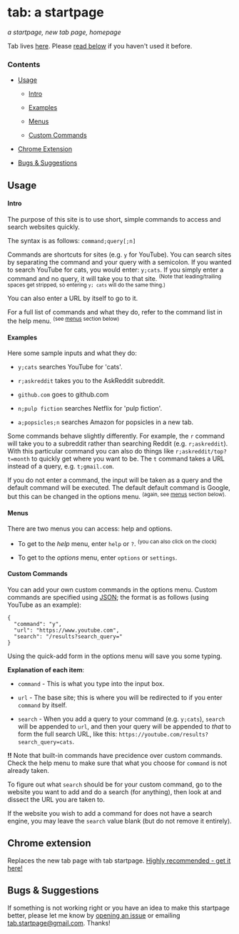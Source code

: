 # tab: a startpage
_a startpage, new tab page, homepage_

Tab lives [here](https://koryschneider.github.io/tab-a-startpage). Please [read below](#usage) if you haven't used it before.

### Contents

 - [Usage](#usage)

   - [Intro](#intro)

   - [Examples](#examples)

   - [Menus](#menus)

   - [Custom Commands](#custom-commands)

 - [Chrome Extension](#chrome-extension)

 - [Bugs & Suggestions](#bugs-&-extensions)


## Usage

#### Intro
The purpose of this site is to use short, simple commands to access and search websites quickly.

The syntax is as follows: `command;query[;n]`

Commands are shortcuts for sites (e.g. `y` for YouTube). You can search sites by separating the command and your query with a semicolon. If you wanted to search YouTube for cats, you would enter: `y;cats`. If you simply enter a command and no query, it will take you to that site. <sup>(Note that leading/trailing spaces get stripped, so entering `y; cats` will do the same thing.)</sup>

You can also enter a URL by itself to go to it.

For a full list of commands and what they do, refer to the command list in the help menu. <sup>(see [menus](#menus) section below)</sup>

#### Examples
Here some sample inputs and what they do:

 - `y;cats` searches YouTube for 'cats'.

 - `r;askreddit` takes you to the AskReddit subreddit.

 - `github.com` goes to github.com

 - `n;pulp fiction` searches Netflix for 'pulp fiction'.

 - `a;popsicles;n` searches Amazon for popsicles in a new tab.


Some commands behave slightly differently. For example, the `r` command will take you to a subreddit rather than searching Reddit (e.g. `r;askreddit`). With this particular command you can also do things like `r;askreddit/top?t=month` to quickly get where you want to be. The `t` command takes a URL instead of a query, e.g. `t;gmail.com`.

If you do not enter a command, the input will be taken as a query and the default command will be executed. The default default command is Google, but this can be changed in the options menu. <sup>(again, see [menus](#menus) section below).</sup>

#### Menus
There are two menus you can access: help and options.

 - To get to the _help_ menu, enter `help` or `?`. <sup>(you can also click on the clock)</sup>

 - To get to the _options_ menu, enter `options` or `settings`.

#### Custom Commands
You can add your own custom commands in the options menu.
Custom commands are specified using [JSON](https://en.wikipedia.org/wiki/Json);
the format is as follows (using YouTube as an example):

    {
      "command": "y",
      "url": "https://www.youtube.com",
      "search": "/results?search_query="
    }

Using the quick-add form in the options menu will save you some typing.

__Explanation of each item__:

 - `command` - This is what you type into the input box.

 - `url` - The base site; this is where you will be redirected to if you enter `command` by itself.

 - `search` - When you add a query to your command (e.g. `y;cats`), `search` will be appended to `url`, and then your query will be appended to *that* to form the full search URL, like this: `https://youtube.com/results?search_query=cats`.

__!!__ Note that built-in commands have precidence over custom commands. Check the help menu to make sure that what you choose for `command` is not already taken.

To figure out what `search` should be for your custom command, go to the website you want to add and do a search (for anything), then look at and dissect the URL you are taken to.

If the website you wish to add a command for does not have a search engine, you may leave the `search` value blank (but do not remove it entirely).

## Chrome extension
Replaces the new tab page with tab startpage. [Highly recommended - get it here!](https://chrome.google.com/webstore/detail/tab-a-startpage/gedoejjmdjalipopahiffdghibcodjcj)

## Bugs & Suggestions
If something is not working right or you have an idea to make this startpage better, please let me know by [opening an issue](https://github.com/koryschneider/tab-a-startpage/issues) or emailing [tab.startpage@gmail.com](mailto:tab.startpage@gmail.com). Thanks!
